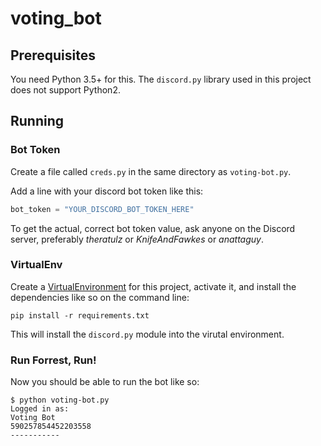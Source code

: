 # voting_bot


## Prerequisites

You need Python 3.5+ for this. The `discord.py` library used in this project does not support Python2.

## Running

### Bot Token

Create a file called `creds.py` in the same directory as `voting-bot.py`.

Add a line with your discord bot token like this:

```python
bot_token = "YOUR_DISCORD_BOT_TOKEN_HERE"
```

To get the actual, correct bot token value, ask anyone on the Discord server,
preferably *theratulz* or *KnifeAndFawkes* or *anattaguy*.

### VirtualEnv

Create a [VirtualEnvironment](https://docs.python-guide.org/dev/virtualenvs/#lower-level-virtualenv) for this project, activate it, and install the dependencies like so on the command line:

```
pip install -r requirements.txt
```

This will install the `discord.py` module into the virutal environment.


### Run Forrest, Run!

Now you should be able to run the bot like so:


```
$ python voting-bot.py
Logged in as:
Voting Bot
590257854452203558
-----------
```
